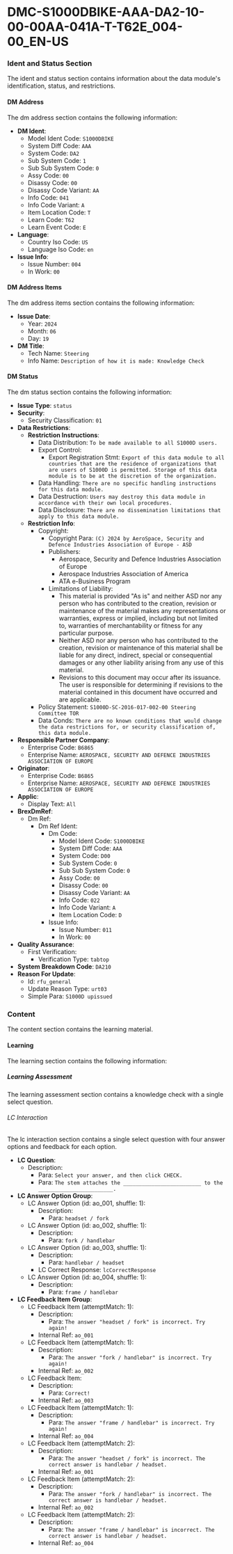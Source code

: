 DMC-S1000DBIKE-AAA-DA2-10-00-00AA-041A-T-T62E_004-00_EN-US
=============================================

### Ident and Status Section
The ident and status section contains information about the data module's identification, status, and restrictions.

#### DM Address
The dm address section contains the following information:
* **DM Ident**: 
  + Model Ident Code: `S1000DBIKE`
  + System Diff Code: `AAA`
  + System Code: `DA2`
  + Sub System Code: `1`
  + Sub Sub System Code: `0`
  + Assy Code: `00`
  + Disassy Code: `00`
  + Disassy Code Variant: `AA`
  + Info Code: `041`
  + Info Code Variant: `A`
  + Item Location Code: `T`
  + Learn Code: `T62`
  + Learn Event Code: `E`
* **Language**: 
  + Country Iso Code: `US`
  + Language Iso Code: `en`
* **Issue Info**: 
  + Issue Number: `004`
  + In Work: `00`

#### DM Address Items
The dm address items section contains the following information:
* **Issue Date**: 
  + Year: `2024`
  + Month: `06`
  + Day: `19`
* **DM Title**:
  + Tech Name: `Steering`
  + Info Name: `Description of how it is made: Knowledge Check`

#### DM Status
The dm status section contains the following information:
* **Issue Type**: `status`
* **Security**:
  + Security Classification: `01`
* **Data Restrictions**:
  + **Restriction Instructions**:
    - Data Distribution: `To be made available to all S1000D users.`
    - Export Control:
      - Export Registration Stmt: `Export of this data module to all countries that are the residence of organizations that are users of S1000D is permitted. Storage of this data module is to be at the discretion of the organization.`
    - Data Handling: `There are no specific handling instructions for this data module.`
    - Data Destruction: `Users may destroy this data module in accordance with their own local procedures.`
    - Data Disclosure: `There are no dissemination limitations that apply to this data module.`
  + **Restriction Info**:
    - Copyright:
      - Copyright Para: `(C) 2024 by AeroSpace, Security and Defence Industries Association of Europe - ASD`
      - Publishers:
        - Aerospace, Security and Defence Industries Association of Europe
        - Aerospace Industries Association of America
        - ATA e-Business Program
      - Limitations of Liability:
        - This material is provided "As is" and neither ASD nor any person who has contributed to the creation, revision or maintenance of the material makes any representations or warranties, express or implied, including but not limited to, warranties of merchantability or fitness for any particular purpose.
        - Neither ASD nor any person who has contributed to the creation, revision or maintenance of this material shall be liable for any direct, indirect, special or consequential damages or any other liability arising from any use of this material.
        - Revisions to this document may occur after its issuance. The user is responsible for determining if revisions to the material contained in this document have occurred and are applicable.
    - Policy Statement: `S1000D-SC-2016-017-002-00 Steering Committee TOR`
    - Data Conds: `There are no known conditions that would change the data restrictions for, or security classification of, this data module.`
* **Responsible Partner Company**:
  + Enterprise Code: `B6865`
  + Enterprise Name: `AEROSPACE, SECURITY AND DEFENCE INDUSTRIES ASSOCIATION OF EUROPE`
* **Originator**:
  + Enterprise Code: `B6865`
  + Enterprise Name: `AEROSPACE, SECURITY AND DEFENCE INDUSTRIES ASSOCIATION OF EUROPE`
* **Applic**:
  + Display Text: `All`
* **BrexDmRef**:
  + Dm Ref:
    - Dm Ref Ident:
      - Dm Code:
        - Model Ident Code: `S1000DBIKE`
        - System Diff Code: `AAA`
        - System Code: `D00`
        - Sub System Code: `0`
        - Sub Sub System Code: `0`
        - Assy Code: `00`
        - Disassy Code: `00`
        - Disassy Code Variant: `AA`
        - Info Code: `022`
        - Info Code Variant: `A`
        - Item Location Code: `D`
      - Issue Info:
        - Issue Number: `011`
        - In Work: `00`
* **Quality Assurance**:
  + First Verification: 
    - Verification Type: `tabtop`
* **System Breakdown Code**: `DA210`
* **Reason For Update**:
  + Id: `rfu_general`
  + Update Reason Type: `urt03`
  + Simple Para: `S1000D upissued`

### Content
The content section contains the learning material.

#### Learning
The learning section contains the following information:

##### Learning Assessment
The learning assessment section contains a knowledge check with a single select question.

###### LC Interaction
The lc interaction section contains a single select question with four answer options and feedback for each option.

* **LC Question**:
  + Description: 
    - Para: `Select your answer, and then click CHECK.`
    - Para: `The stem attaches the _________________________ to the ________________________.`
* **LC Answer Option Group**:
  + LC Answer Option (id: ao_001, shuffle: 1):
    - Description: 
      - Para: `headset / fork`
  + LC Answer Option (id: ao_002, shuffle: 1):
    - Description: 
      - Para: `fork / handlebar`
  + LC Answer Option (id: ao_003, shuffle: 1):
    - Description: 
      - Para: `handlebar / headset`
    - LC Correct Response: `lcCorrectResponse`
  + LC Answer Option (id: ao_004, shuffle: 1):
    - Description: 
      - Para: `frame / handlebar`
* **LC Feedback Item Group**:
  + LC Feedback Item (attemptMatch: 1):
    - Description: 
      - Para: `The answer "headset / fork" is incorrect. Try again!`
    - Internal Ref: `ao_001`
  + LC Feedback Item (attemptMatch: 1):
    - Description: 
      - Para: `The answer "fork / handlebar" is incorrect. Try again!`
    - Internal Ref: `ao_002`
  + LC Feedback Item:
    - Description: 
      - Para: `Correct!`
    - Internal Ref: `ao_003`
  + LC Feedback Item (attemptMatch: 1):
    - Description: 
      - Para: `The answer "frame / handlebar" is incorrect. Try again!`
    - Internal Ref: `ao_004`
  + LC Feedback Item (attemptMatch: 2):
    - Description: 
      - Para: `The answer "headset / fork" is incorrect. The correct answer is handlebar / headset.`
    - Internal Ref: `ao_001`
  + LC Feedback Item (attemptMatch: 2):
    - Description: 
      - Para: `The answer "fork / handlebar" is incorrect. The correct answer is handlebar / headset.`
    - Internal Ref: `ao_002`
  + LC Feedback Item (attemptMatch: 2):
    - Description: 
      - Para: `The answer "frame / handlebar" is incorrect. The correct answer is handlebar / headset.`
    - Internal Ref: `ao_004`